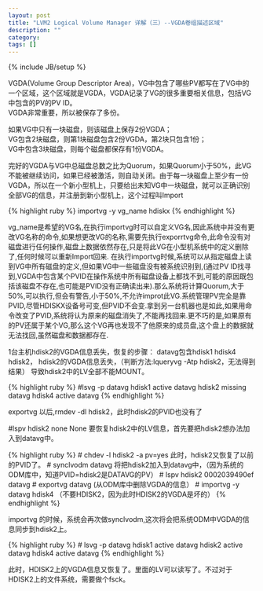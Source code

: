 ```yaml
---
layout: post
title: "LVM2 Logical Volume Manager 详解（三）--VGDA卷组描述区域"
description: ""
category: 
tags: []
---
```

{% include JB/setup %}
<p>
VGDA(Volume Group Descriptor Area)，VG中包含了哪些PV都写在了VG中的一个区域，这个区域就是VGDA，VGDA记录了VG的很多重要相关信息，包括VG中包含的PV的PV ID。<br>
VGDA非常重要，所以被保存了多份。<br>

如果VG中只有一块磁盘，则该磁盘上保存2份VGDA；<br>
VG包含2块磁盘，则第1块磁盘包含2份VGDA，第2块只包含1份；<br>
VG中包含3块磁盘，则每个磁盘都保存有1份VGDA。<br>
</p>
<p>
完好的VGDA与VG中总磁盘总数之比为Quorum，如果Quorum小于50%，此VG不能被继续访问，如果已经被激活，则自动关闭。由于每一块磁盘上至少有一份VGDA，所以在一个新小型机上，只要给出未知VG中一块磁盘，就可以正确识别全部VG的信息，并注册到新小型机上，这个过程叫Import
</p>
{% highlight ruby %}
importvg -y vg_name hdiskx
{% endhighlight %}
<p>
vg_name是希望的VG名,在执行importvg时可以自定义VG名,因此系统中并没有更改VG名称的命令,如果想更改VG的名称,需要先执行exporrtvg命令,此命令没有对磁盘进行任何操作,磁盘上数据依然存在,只是将此VG在小型机系统中的定义删除了,任何时候可以重新Import回来. 在执行importvg时候,系统可以从指定磁盘上读到VG中所有磁盘的定义,但如果VG中一些磁盘没有被系统识别到,(通过PV ID找寻到,VGDA中包含某个PVID在操作系统中所有磁盘设备上都找不到,可能的原因既包括该磁盘不存在,也可能是PVID没有正确读出来).那么系统将计算Quorum,大于50%,可以执行,但会有警告,小于50%,不允许improt此VG.系统管理PV完全是靠PVID,尽管HDISKX设备号可变,但PVID不会变.拿到另一台机器也是如此,如果用命令改变了PVID,系统将认为原来的磁盘消失了,不能再找回来.更不巧的是,如果原有的PV还属于某个VG,那么这个VG再也发现不了他原来的成员盘,这个盘上的数据就无法找回,虽然磁盘和数据都存在.
</p>
<p>
1台主机hdisk2的VGDA信息丢失，恢复的步骤：
datavg包含hdisk1 hdisk4 hdisk2，
hdisk2的VGDA信息丢失，（判断方法:lqueryvg -Atp hdisk2，无法得到结果）
导致hdisk2中的LV全部不能MOUNT。
</p>
{% highlight ruby %}
#lsvg -p datavg
hdisk1    active    datavg
hdisk2    missing   datavg
hdisk4    active    datavg
{% endhighlight %}
<p>
exportvg 以后,rmdev -dl hdisk2，此时hdisk2的PVID也没有了

#lspv
hdisk2   none  None
要恢复hdisk2中的LV信息，首先要把hdisk2想办法加入到datavg中。
</p>
{% highlight ruby %}
# chdev -l hdisk2 -a pv=yes        此时，hdisk2又恢复了以前的PVID了。
# synclvodm datavg                   将把hdisk2加入到datavg中，（因为系统的ODM库中，知道PVID=hdisk2是DATAVG的PV）
# lspv
hdisk2  0002039490ef  datavg
# exportvg datavg  (从ODM库中删除VGDA的信息）
# importvg -y  datavg hdisk4  （不要HDISK2，因为此时HDISK2的VGDA是坏的）
{% endhighlight %}
<p>
importvg 的时候，系统会再次做synclvodm,这次将会把系统ODM中VGDA的信息同步到hdisk2上。
</p>
{% highlight ruby %}
# lsvg -p datavg
hdisk1    active   datavg
hdisk2    active   datavg
hdisk4    active   datavg
{% endhighlight %}
<p>
此时，HDISK2上的VGDA信息又恢复了。里面的LV可以读写了。不过对于HDISK2上的文件系统，需要做个fsck。
</p>
